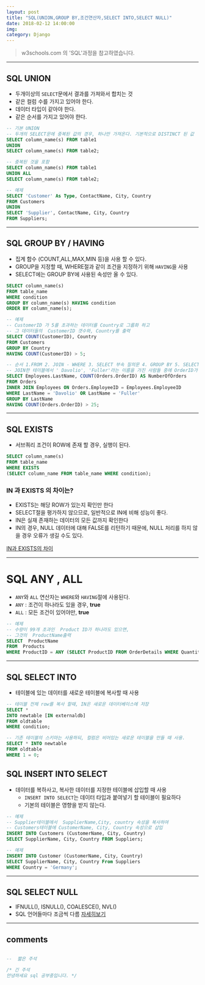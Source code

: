 ```yaml
---
layout: post
title: "SQL(UNION,GROUP BY,조건연산자,SELECT INTO,SELECT NULL)"
date: 2018-02-12 14:00:00
img:
category: Django
---
```

> w3schools.com 의 'SQL'과정을 참고하였습니다.

---

## SQL UNION
- 두개이상의 `SELECT`문에서 결과를 가져와서 합치는 것
- 같은 컬럼 수를 가지고 있어야 한다.
- 데이터 타입이 같아야 한다.
- 같은 순서를 가지고 있어야 한다.

```sql
-- 기본 UNION
-- 두개의 SELECT문에 중복된 값의 경우, 하나만 가져온다. 기본적으로 DISTINCT 된 값
SELECT column_name(s) FROM table1
UNION
SELECT column_name(s) FROM table2;

-- 중복된 것을 포함
SELECT column_name(s) FROM table1
UNION ALL
SELECT column_name(s) FROM table2;

-- 예제
SELECT 'Customer' As Type, ContactName, City, Country
FROM Customers
UNION
SELECT 'Supplier', ContactName, City, Country
FROM Suppliers;
```

---

## SQL GROUP BY / HAVING
- 집계 함수 (COUNT,ALL,MAX,MIN 등)을 사용 할 수 있다.
- GROUP을 지정할 때, WHERE절과 같이 조건을 지정하기 위해 `HAVING`을 사용
- SELECT에는 GROUP BY에 사용된 속성만 올 수 있다.

```sql
SELECT column_name(s)
FROM table_name
WHERE condition
GROUP BY column_name(s) HAVING condition
ORDER BY column_name(s);

-- 예제
-- CustomerID 가 5를 초과하는 데이터를 Country로 그룹화 하고
-- 그 데이터들의  CustomerID 갯수와, Country를 출력
SELECT COUNT(CustomerID), Country
FROM Customers
GROUP BY Country
HAVING COUNT(CustomerID) > 5;

-- 순서 1.FROM 2. JOIN - WHERE 3. SELECT 부속 질의문 4. GROUP BY 5. SELECT
-- JOIN한 테이블에서 ' Davolio', 'Fuller'라는 이름을 가진 사람들 중에 OrderID가 25 초과인사람들
SELECT Employees.LastName, COUNT(Orders.OrderID) AS NumberOfOrders
FROM Orders
INNER JOIN Employees ON Orders.EmployeeID = Employees.EmployeeID
WHERE LastName = 'Davolio' OR LastName = 'Fuller'
GROUP BY LastName
HAVING COUNT(Orders.OrderID) > 25;
```

---

## SQL EXISTS
- 서브쿼리 조건이 ROW에 존재 할 경우, 실행이 된다.

```sql
SELECT column_name(s)
FROM table_name
WHERE EXISTS
(SELECT column_name FROM table_name WHERE condition);
```

### IN 과 EXISTS 의 차이는?
- EXISTS는 해당 ROW가 있는지 확인만 한다
- SELECT절을 평가하지 않으므로, 일반적으로 IN에 비해 성능이 좋다.
- IN은 실재 존재하는 데이터의 모든 값까지 확인한다
- IN의 경우, NULL 데이터에 대해 FALSE를 리턴하기 때문에, NULL 처리를 하지 않을 경우 오류가 생길 수도 있다.

[IN과 EXISTS의 차이](https://m.blog.naver.com/PostView.nhn?blogId=mk1126sj&logNo=220985926185&proxyReferer=https%3A%2F%2Fwww.google.co.kr%2F)

---

# SQL ANY , ALL
- `ANY`와 `ALL` 연산자는  `WHERE`와 `HAVING`절에 사용된다.
- `ANY` : 조건이 하나라도 있을 경우, **true**
- `ALL` : 모든 조건이 있어야만, **true**

```sql
-- 예제
-- 수량이 99개 초과인  Product ID가 하나라도 있으면,
-- 그것의  ProductName출력
SELECT  ProductName
FROM  Products
WHERE ProductID = ANY (SELECT ProductID FROM OrderDetails WHERE Quantity > 99);
```

---
## SQL SELECT INTO
- 테이블에 있는 데이터를 새로운 테이블에 복사할 때 사용
```sql
-- 테이블 전체 row를 복사 할때, IN은 새로운 데이터베이스에 저장
SELECT *
INTO newtable [IN externaldb]
FROM oldtable
WHERE condition;

-- 기존 테이블의 스키마는 사용하되, 컬럼은 비어있는 새로운 테이블을 만들 때 사용.
SELECT * INTO newtable
FROM oldtable
WHERE 1 = 0;

```

## SQL INSERT INTO SELECT
- 데이터를 복하사고, 복사한 데이터를 지정한 테이블에 삽입할 때 사용
  - `INSERT INTO SELECT`는 데이터 타입과 붙여넣기 할 테이블이 필요하다
  -  기본의 테이블은 영향을 받지 않는다.

```sql
-- 예제
-- Supplier테이블에서  SupplierName,City, country 속성을 복사하여
-- Customers테이블에 CustomerName, City, Country 속성으로 삽입
INSERT INTO Customers (CustomerName, City, Country)
SELECT SupplierName, City, Country FROM Suppliers;

-- 예제
INSERT INTO Customer (CustomerName, City, Country)
SELECT SupplierName, City, Country From Suppliers
WHERE Country = 'Germany';
```

---

## SQL SELECT NULL
- IFNULL(), ISNULL(), COALESCE(), NVL()
- SQL 언어들마다 조금씩 다름
[자세히보기](https://www.w3schools.com/sql/sql_comments.asp)

---

## comments
```sql

--  짧은 주석

/* 긴 주석
안녕하세요 sql 공부중입니다. */

```
